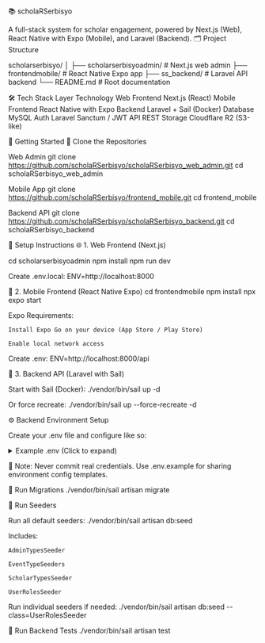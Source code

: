 📚 scholaRSerbisyo

A full-stack system for scholar engagement, powered by Next.js (Web), React Native with Expo (Mobile), and Laravel (Backend).
🗂️ Project Structure

scholarserbisyo/
│
├── scholarserbisyoadmin/    # Next.js web admin
├── frontendmobile/          # React Native Expo app
├── ss_backend/              # Laravel API backend
└── README.md                # Root documentation

🛠️ Tech Stack
Layer	Technology
Web Frontend	Next.js (React)
Mobile Frontend	React Native with Expo
Backend	Laravel + Sail (Docker)
Database	MySQL
Auth	Laravel Sanctum / JWT
API	REST
Storage	Cloudflare R2 (S3-like)

🚀 Getting Started
📁 Clone the Repositories

Web Admin
git clone https://github.com/scholaRSerbisyo/scholaRSerbisyo_web_admin.git
cd scholaRSerbisyo_web_admin

Mobile App
git clone https://github.com/scholaRSerbisyo/frontend_mobile.git
cd frontend_mobile

Backend API
git clone https://github.com/scholaRSerbisyo/scholaRSerbisyo_backend.git
cd scholaRSerbisyo_backend

🔧 Setup Instructions
🌐 1. Web Frontend (Next.js)

cd scholarserbisyoadmin
npm install
npm run dev

Create .env.local:
ENV=http://localhost:8000

📱 2. Mobile Frontend (React Native Expo)
cd frontendmobile
npm install
npx expo start

Expo Requirements:

    Install Expo Go on your device (App Store / Play Store)

    Enable local network access

Create .env:
ENV=http://localhost:8000/api

🧠 3. Backend API (Laravel with Sail)

Start with Sail (Docker):
./vendor/bin/sail up -d

Or force recreate:
./vendor/bin/sail up --force-recreate -d


⚙️ Backend Environment Setup

Create your .env file and configure like so:
<details> <summary>Example .env (Click to expand)</summary>

APP_NAME=Laravel
APP_ENV=local
APP_KEY=base64:your-app-key-here
APP_DEBUG=true
APP_TIMEZONE=Asia/Manila
APP_URL=http://localhost

APP_LOCALE=en
APP_FALLBACK_LOCALE=en
APP_FAKER_LOCALE=en_US

LOG_CHANNEL=stack
LOG_LEVEL=debug

DB_CONNECTION=mysql
DB_HOST=mysql
DB_PORT=3306
DB_DATABASE=laravel
DB_USERNAME=sail
DB_PASSWORD=password

SESSION_DRIVER=database
SESSION_LIFETIME=120

QUEUE_CONNECTION=database
CACHE_STORE=database

REDIS_CLIENT=phpredis
REDIS_HOST=redis
REDIS_PORT=6379

MAIL_MAILER=smtp
MAIL_HOST=mailpit
MAIL_PORT=1025
MAIL_FROM_ADDRESS=hello@example.com
MAIL_FROM_NAME="${APP_NAME}"

FILESYSTEM_DISK=local

SCOUT_DRIVER=meilisearch
MEILISEARCH_HOST=http://meilisearch:7700
MEILISEARCH_NO_ANALYTICS=false

# Cloudflare R2
CLOUDFLARE_ACCOUNT_ID=your-cloudflare-account-id
CLOUDFLARE_ACCESS_KEY_ID=your-access-key-id
CLOUDFLARE_SECRET_ACCESS_KEY=your-secret-access-key
CLOUDFLARE_BUCKET_NAME=eventimages

</details>

🔐 Note: Never commit real credentials. Use .env.example for sharing environment config templates.

🧱 Run Migrations
./vendor/bin/sail artisan migrate

🌱 Run Seeders

Run all default seeders:
./vendor/bin/sail artisan db:seed

Includes:

    AdminTypesSeeder

    EventTypeSeeders

    ScholarTypesSeeder

    UserRolesSeeder

Run individual seeders if needed:
./vendor/bin/sail artisan db:seed --class=UserRolesSeeder

🧪 Run Backend Tests
./vendor/bin/sail artisan test
